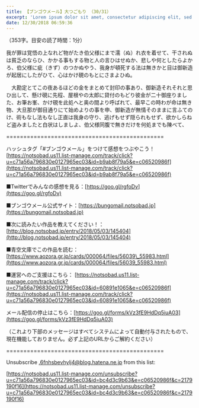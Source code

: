 ```yaml
---
title: 【ブンゴウメール】大つごもり （30/31）
excerpt: 'Lorem ipsum dolor sit amet, consectetur adipiscing elit, sed do eiusmod tempor incididunt ut labore et dolore magna aliqua. Praesent elementum facilisis leo vel fringilla est ullamcorper eget. At imperdiet dui accumsan sit amet nulla facilisi morbi tempus.'
date: 12/30/2018 06:59:36
---
```


（353字。目安の読了時間：1分）

我が罪は覚悟の上なれど物がたき伯父様にまで濡（ぬ）れ衣を着せて、干されぬは貧乏のならひ、かかる事もする物と人の言ひはせぬか、悲しや何としたらよかろ、伯父様に疵（きず）のつかぬやう、我身が頓死する法は無きかと目は御新造が起居にしたがひて、心はかけ硯のもとにさまよひぬ。

　大勘定とてこの夜あるほどの金をまとめて封印の事あり、御新造それそれと思ひ出して、懸け硯に先程、屋根やの太郎に貸付のもどり彼金が二十御座りました、お筆お峯、かけ硯を此処へと奥の間より呼ばれて、最早この時わが命は無き物、大旦那が御目通りにて始めよりの事を申、御新造が無情そのままに言ふてのけ、術もなし法もなし正直は我身の守り、逃げもせず隠られもせず、欲かしらねど盗みましたと白状はしましよ、伯父様同腹で無きだけを何処までも陳べて、

\==============================================

ハッシュタグ「#ブンゴウメール」をつけて感想をつぶやこう！ [https://notsobad.us11.list-manage.com/track/click?u=c71a56a796830e0127965ec03&id=b9ab8f79a5&e=c06520986f](https://notsobad.us11.list-manage.com/track/click?u=c71a56a796830e0127965ec03&id=b9ab8f79a5&e=c06520986f)

■Twitterでみんなの感想を見る：[https://goo.gl/rgfoDv](https://goo.gl/rgfoDv)

■ブンゴウメール公式サイト：[https://bungomail.notsobad.jp](https://bungomail.notsobad.jp)

■次に読みたい作品を教えてください！：[http://blog.notsobad.jp/entry/2018/05/03/145404](http://blog.notsobad.jp/entry/2018/05/03/145404)

■青空文庫でこの作品を読む：[https://www.aozora.gr.jp/cards/000064/files/56039\_55983.html](https://www.aozora.gr.jp/cards/000064/files/56039_55983.html)

■運営へのご支援はこちら： [https://notsobad.us11.list-manage.com/track/click?u=c71a56a796830e0127965ec03&id=60891e1065&e=c06520986f](https://notsobad.us11.list-manage.com/track/click?u=c71a56a796830e0127965ec03&id=60891e1065&e=c06520986f)

メール配信の停止はこちら：[https://goo.gl/forms/kVz3fE9HdDq5iuA03](https://goo.gl/forms/kVz3fE9HdDq5iuA03)

（これより下部のメッセージはすべてシステムによって自動付与されたもので、現在機能しておりません。必ず上記のURLからご解約ください）

\==============================================

Unsubscribe .6fnhsbevhylj4@blog.hatena.ne.jp from this list:

[https://notsobad.us11.list-manage.com/unsubscribe?u=c71a56a796830e0127965ec03&id=bc4d3c9b63&e=c06520986f&c=2179190f16](https://notsobad.us11.list-manage.com/unsubscribe?u=c71a56a796830e0127965ec03&id=bc4d3c9b63&e=c06520986f&c=2179190f16)